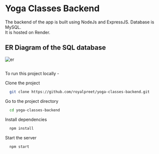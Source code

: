 
# Yoga Classes Backend

The backend of the app is built using NodeJs and ExpressJS. Database is MySQL.<br>
It is hosted on Render.

## ER Diagram of the SQL database
![er](https://user-images.githubusercontent.com/54669961/207134583-4b41af67-8abb-43d3-b2c6-52f0813b48f5.PNG)


## 
To run this project locally -

Clone the project

```bash
  git clone https://github.com/royalpreet/yoga-classes-backend.git
```

Go to the project directory

```bash
  cd yoga-classes-backend
```

Install dependencies

```bash
  npm install
```

Start the server

```bash
  npm start
```

  
